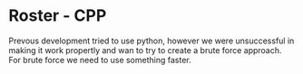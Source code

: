 # Roster - CPP
Prevous development tried to use python, however we were unsuccessful in making it work propertly
and wan to try to create a brute force approach. For brute force we need to use something faster.
